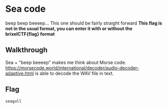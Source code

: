 # Sea code

beep beep beeeep... This one should be fairly straight forward **This flag is not in the usual format, you can enter it with or without the brixelCTF{flag} format**

## Walkthrough

Sea + "beep beeeep" makes me think about Morse code. https://morsecode.world/international/decoder/audio-decoder-adaptive.html is able to decode the WAV file in text.

## Flag

```
seagull
```

